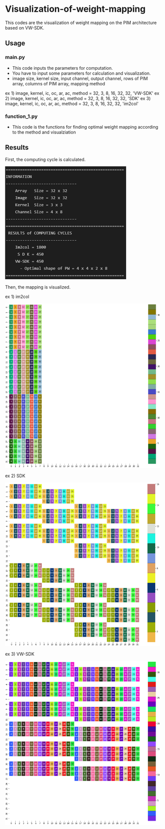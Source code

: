 # Visualization-of-weight-mapping

This codes are the visualization of weight mapping on the PIM architecture based on VW-SDK. 

## Usage
### main.py

* This code inputs the parameters for computation.
* You have to input some parameters for calculation and visualization.
* image size, kernel size, input channel, output channel, rows of PIM array, columns of PIM array, mapping method
 
ex 1) image, kernel, ic, oc, ar, ac, method = 32, 3, 8, 16, 32, 32, 'VW-SDK'
ex 2) image, kernel, ic, oc, ar, ac, method = 32, 3, 8, 16, 32, 32, 'SDK'
ex 3) image, kernel, ic, oc, ar, ac, method = 32, 3, 8, 16, 32, 32, 'im2col'

### function_1.py

* This code is the functions for finding optimal weight mapping according to the method and visualziation

## Results

First, the computing cycle is calculated.

![](./results.png)

Then, the mapping is visualized.

ex 1) im2col

![](./im2col.png)

ex 2) SDK

![](./sdk.png)

ex 3) VW-SDK

![](./vw-sdk.png)
